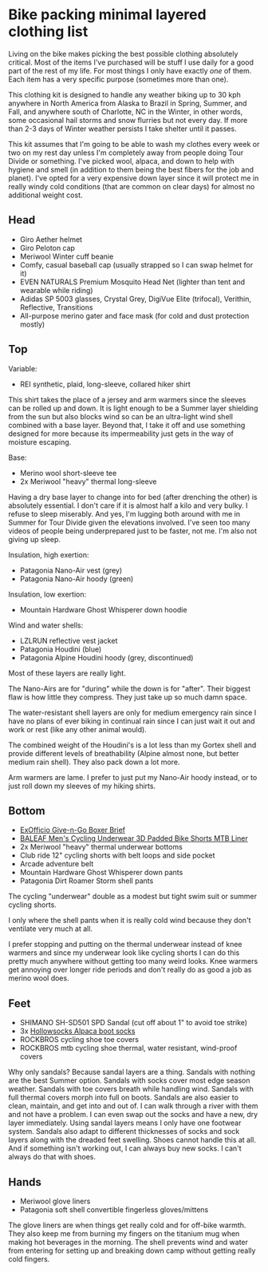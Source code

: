 # Bike packing minimal layered clothing list

Living on the bike makes picking the best possible clothing absolutely critical. Most of the items I've purchased will be stuff I use daily for a good part of the rest of my life. For most things I only have exactly *one* of them. Each item has a very specific purpose (sometimes more than one).

This clothing kit is designed to handle any weather biking up to 30 kph anywhere in North America from Alaska to Brazil in Spring, Summer, and Fall, and anywhere south of Charlotte, NC in the Winter, in other words, some occasional hail storms and snow flurries but not every day. If more than 2-3 days of Winter weather persists I take shelter until it passes.

This kit assumes that I'm going to be able to wash my clothes every week or two on my rest day unless I'm completely away from people doing Tour Divide or something. I've picked wool, alpaca, and down to help with hygiene and smell (in addition to them being the best fibers for the job and planet). I've opted for a very expensive down layer since it will protect me in really windy cold conditions (that are common on clear days) for almost no additional weight cost.

## Head

* Giro Aether helmet
* Giro Peloton cap
* Meriwool Winter cuff beanie
* Comfy, casual baseball cap (usually strapped so I can swap helmet for it)
* EVEN NATURALS Premium Mosquito Head Net (lighter than tent and wearable while riding)
* Adidas SP 5003 glasses,  Crystal Grey, DigiVue Elite (trifocal), Verithin, Reflective, Transitions
* All-purpose merino gater and face mask (for cold and dust protection mostly)

## Top

Variable:

* REI synthetic, plaid, long-sleeve, collared hiker shirt

This shirt takes the place of a jersey and arm warmers since the sleeves can be rolled up and down. It is light enough to be a Summer layer shielding from the sun but also blocks wind so can be an ultra-light wind shell combined with a base layer. Beyond that, I take it off and use something designed for more because its impermeability just gets in the way of moisture escaping.

Base:

* Merino wool short-sleeve tee
* 2x Meriwool "heavy" thermal long-sleeve

Having a dry base layer to change into for bed (after drenching the other) is absolutely essential. I don't care if it is almost half a kilo and very bulky. I refuse to sleep miserably. And yes, I'm lugging both around with me in Summer for Tour Divide given the elevations involved. I've seen too many videos of people being underprepared just to be faster, not me. I'm also not giving up sleep.

Insulation, high exertion:

* Patagonia Nano-Air vest (grey)
* Patagonia Nano-Air hoody (green)

Insulation, low exertion:

* Mountain Hardware Ghost Whisperer down hoodie

Wind and water shells:

* LZLRUN reflective vest jacket
* Patagonia Houdini (blue)
* Patagonia Alpine Houdini hoody (grey, discontinued)

Most of these layers are really light.

The Nano-Airs are for "during" while the down is for "after". Their biggest flaw is how little they compress. They just take up so much damn space.

The water-resistant shell layers are only for medium emergency rain since I have no plans of ever biking in continual rain since I can just wait it out and work or rest (like any other animal would).

The combined weight of the Houdini's is a lot less than my Gortex shell and provide different levels of breathability (Alpine almost none, but better medium rain shell). They also pack down a lot more.

Arm warmers are lame. I prefer to just put my Nano-Air hoody instead, or to just roll down my sleeves of my hiking shirts.

## Bottom

* [ExOfficio Give-n-Go Boxer Brief](https://amzn.to/47Qur27)
* [BALEAF Men's Cycling Underwear 3D Padded Bike Shorts MTB Liner](https://lite.duckduckgo.com/lite?kd=-1&kp=-1&q=BALEAF%20Men%27s%20Cycling%20Underwear%203D%20Padded%20Bike%20Shorts%20MTB%20Liner)
* 2x Meriwool "heavy" thermal underwear bottoms
* Club ride 12" cycling shorts with belt loops and side pocket
* Arcade adventure belt
* Mountain Hardware Ghost Whisperer down pants
* Patagonia Dirt Roamer Storm shell pants

The cycling "underwear" double as a modest but tight swim suit or summer cycling shorts.

I only where the shell pants when it is really cold wind because they don't ventilate very much at all.

I prefer stopping and putting on the thermal underwear instead of knee warmers and since my underwear look like cycling shorts I can do this pretty much anywhere without getting too many weird looks. Knee warmers get annoying over longer ride periods and don't really do as good a job as merino wool does.

## Feet

* SHIMANO SH-SD501 SPD Sandal (cut off about 1" to avoid toe strike)
* 3x [Hollowsocks Alpaca boot socks](https://hollowsocks.com/products/boot-performance-alpaca-socks)
* ROCKBROS cycling shoe toe covers
* ROCKBROS mtb cycling shoe thermal, water resistant, wind-proof covers

Why only sandals? Because sandal layers are a thing. Sandals with nothing are the best Summer option. Sandals with socks cover most edge season weather. Sandals with toe covers breath while handling wind. Sandals with full thermal covers morph into full on boots. Sandals are also easier to clean, maintain, and get into and out of. I can walk through a river with them and not have a problem. I can even swap out the socks and have a new, dry layer immediately. Using sandal layers means I only have one footwear system. Sandals also adapt to different thicknesses of socks and sock layers along with the dreaded feet swelling. Shoes cannot handle this at all. And if something isn't working out, I can always buy new socks. I can't always do that with shoes.

## Hands

* Meriwool glove liners
* Patagonia soft shell convertible fingerless gloves/mittens

The glove liners are when things get really cold and for off-bike warmth. They also keep me from burning my fingers on the titanium mug when making hot beverages in the morning. The shell prevents wind and water from entering for setting up and breaking down camp without getting really cold fingers.
